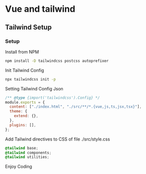 # Vue and tailwind

## Tailwind Setup

### Setup

Install from NPM

```bash
npm install -D tailwindcss postcss autoprefixer
```

Init Tailwind Config

```bash
npx tailwindcss init -p
```

Setting Tailwind Config Json

```javascript
/** @type {import('tailwindcss').Config} */
module.exports = {
  content: ["./index.html", "./src/**/*.{vue,js,ts,jsx,tsx}"],
  theme: {
    extend: {},
  },
  plugins: [],
};
```

Add Tailwind directives to CSS of file ./src/style.css

```css
@tailwind base;
@tailwind components;
@tailwind utilities;
```

Enjoy Coding
